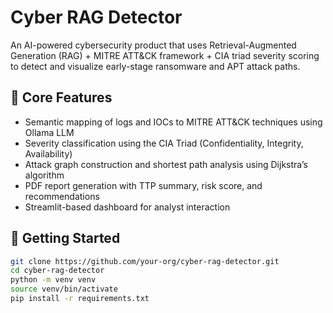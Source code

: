# Cyber RAG Detector

An AI-powered cybersecurity product that uses Retrieval-Augmented Generation (RAG) + MITRE ATT&CK framework + CIA triad severity scoring to detect and visualize early-stage ransomware and APT attack paths.

## 🧠 Core Features

- Semantic mapping of logs and IOCs to MITRE ATT&CK techniques using Ollama LLM
- Severity classification using the CIA Triad (Confidentiality, Integrity, Availability)
- Attack graph construction and shortest path analysis using Dijkstra’s algorithm
- PDF report generation with TTP summary, risk score, and recommendations
- Streamlit-based dashboard for analyst interaction

## 🚀 Getting Started

```bash
git clone https://github.com/your-org/cyber-rag-detector.git
cd cyber-rag-detector
python -m venv venv
source venv/bin/activate
pip install -r requirements.txt
